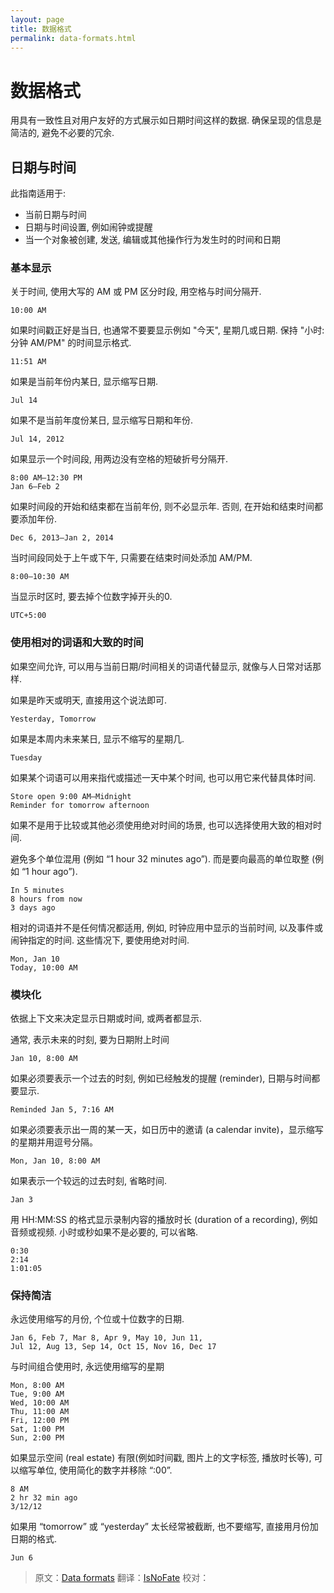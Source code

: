 ```yaml
---
layout: page
title: 数据格式
permalink: data-formats.html
---
```


# 数据格式
用具有一致性且对用户友好的方式展示如日期时间这样的数据. 确保呈现的信息是简洁的, 避免不必要的冗余.

## 日期与时间
此指南适用于:
* 当前日期与时间
* 日期与时间设置, 例如闹钟或提醒
* 当一个对象被创建, 发送, 编辑或其他操作行为发生时的时间和日期

### 基本显示
关于时间, 使用大写的 AM 或 PM 区分时段, 用空格与时间分隔开.

```
10:00 AM
```

如果时间戳正好是当日, 也通常不要要显示例如 "今天", 星期几或日期. 保持 "小时:分钟 AM/PM" 的时间显示格式.

```
11:51 AM
```


如果是当前年份内某日, 显示缩写日期.

```
Jul 14
```

如果不是当前年度份某日, 显示缩写日期和年份.

```
Jul 14, 2012
```

如果显示一个时间段, 用两边没有空格的短破折号分隔开.

```
8:00 AM–12:30 PM
Jan 6–Feb 2
```

如果时间段的开始和结束都在当前年份, 则不必显示年. 否则, 在开始和结束时间都要添加年份.

```
Dec 6, 2013–Jan 2, 2014
```

当时间段同处于上午或下午, 只需要在结束时间处添加 AM/PM.

```
8:00–10:30 AM
```

当显示时区时, 要去掉个位数字掉开头的0.

```
UTC+5:00
```

### 使用相对的词语和大致的时间

如果空间允许, 可以用与当前日期/时间相关的词语代替显示, 就像与人日常对话那样.

如果是昨天或明天, 直接用这个说法即可.

```
Yesterday, Tomorrow
```

如果是本周内未来某日, 显示不缩写的星期几.

```
Tuesday
```

如果某个词语可以用来指代或描述一天中某个时间, 也可以用它来代替具体时间.

```
Store open 9:00 AM–Midnight
Reminder for tomorrow afternoon
```

如果不是用于比较或其他必须使用绝对时间的场景, 也可以选择使用大致的相对时间.

避免多个单位混用 (例如 “1 hour 32 minutes ago”). 而是要向最高的单位取整 (例如 “1 hour ago”).

```
In 5 minutes
8 hours from now
3 days ago
```

相对的词语并不是任何情况都适用, 例如, 时钟应用中显示的当前时间, 以及事件或闹钟指定的时间. 这些情况下, 要使用绝对时间.

```
Mon, Jan 10
Today, 10:00 AM
```

### 模块化
依据上下文来决定显示日期或时间, 或两者都显示.

通常, 表示未来的时刻, 要为日期附上时间

```
Jan 10, 8:00 AM
```

如果必须要表示一个过去的时刻, 例如已经触发的提醒 (reminder), 日期与时间都要显示.

```
Reminded Jan 5, 7:16 AM
```

如果必须要表示出一周的某一天，如日历中的邀请 (a calendar invite)，显示缩写的星期并用逗号分隔。

```
Mon, Jan 10, 8:00 AM
```

如果表示一个较远的过去时刻, 省略时间.

```
Jan 3
```

用 HH:MM:SS 的格式显示录制内容的播放时长 (duration of a recording), 例如音频或视频. 小时或秒如果不是必要的, 可以省略.

```
0:30
2:14
1:01:05
```

### 保持简洁
永远使用缩写的月份, 个位或十位数字的日期.

```
Jan 6, Feb 7, Mar 8, Apr 9, May 10, Jun 11,
Jul 12, Aug 13, Sep 14, Oct 15, Nov 16, Dec 17
```

与时间组合使用时, 永远使用缩写的星期

```
Mon, 8:00 AM
Tue, 9:00 AM
Wed, 10:00 AM
Thu, 11:00 AM
Fri, 12:00 PM
Sat, 1:00 PM
Sun, 2:00 PM
```

如果显示空间 (real estate) 有限(例如时间戳, 图片上的文字标签, 播放时长等),
可以缩写单位, 使用简化的数字并移除 “:00”.

```
8 AM
2 hr 32 min ago
3/12/12
```

如果用 “tomorrow” 或 “yesterday” 太长经常被截断, 也不要缩写, 直接用月份加日期的格式.

```
Jun 6
```

> 原文：[Data formats](http://www.google.com/design/spec/patterns/data-formats.html)  翻译：[IsNoFate](https://github.com/isnofate)  校对：
